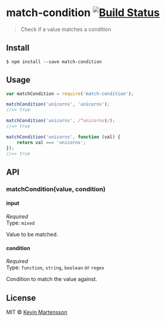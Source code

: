 # match-condition [![Build Status](https://travis-ci.org/kevva/match-condition.svg?branch=master)](https://travis-ci.org/kevva/match-condition)

> Check if a value matches a condition


## Install

```
$ npm install --save match-condition
```


## Usage

```js
var matchCondition = require('match-condition');

matchCondition('unicorns', 'unicorns');
//=> true

matchCondition('unicorns', /^unicorns$/);
//=> true

matchCondition('unicorns', function (val) {
	return val === 'unicorns';
});
//=> true
```


## API

### matchCondition(value, condition)

#### input

*Required*  
Type: `mixed`

Value to be matched.

#### condition

*Required*  
Type: `function`, `string`, `boolean` or `regex`

Condition to match the value against.


## License

MIT © [Kevin Martensson](http://github.com/kevva)
